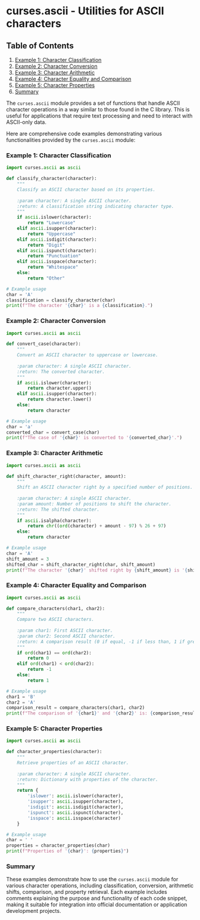 # curses.ascii - Utilities for ASCII characters
## Table of Contents

1. [Example 1: Character Classification](#example-1-character-classification)
2. [Example 2: Character Conversion](#example-2-character-conversion)
3. [Example 3: Character Arithmetic](#example-3-character-arithmetic)
4. [Example 4: Character Equality and Comparison](#example-4-character-equality-and-comparison)
5. [Example 5: Character Properties](#example-5-character-properties)
6. [Summary](#summary)



The `curses.ascii` module provides a set of functions that handle ASCII character operations in a way similar to those found in the C library. This is useful for applications that require text processing and need to interact with ASCII-only data.

Here are comprehensive code examples demonstrating various functionalities provided by the `curses.ascii` module:

### Example 1: Character Classification

```python
import curses.ascii as ascii

def classify_character(character):
    """
    Classify an ASCII character based on its properties.
    
    :param character: A single ASCII character.
    :return: A classification string indicating character type.
    """
    if ascii.islower(character):
        return "Lowercase"
    elif ascii.isupper(character):
        return "Uppercase"
    elif ascii.isdigit(character):
        return "Digit"
    elif ascii.ispunct(character):
        return "Punctuation"
    elif ascii.isspace(character):
        return "Whitespace"
    else:
        return "Other"

# Example usage
char = 'A'
classification = classify_character(char)
print(f"The character '{char}' is a {classification}.")
```

### Example 2: Character Conversion

```python
import curses.ascii as ascii

def convert_case(character):
    """
    Convert an ASCII character to uppercase or lowercase.
    
    :param character: A single ASCII character.
    :return: The converted character.
    """
    if ascii.islower(character):
        return character.upper()
    elif ascii.isupper(character):
        return character.lower()
    else:
        return character

# Example usage
char = 'a'
converted_char = convert_case(char)
print(f"The case of '{char}' is converted to '{converted_char}'.")
```

### Example 3: Character Arithmetic

```python
import curses.ascii as ascii

def shift_character_right(character, amount):
    """
    Shift an ASCII character right by a specified number of positions.
    
    :param character: A single ASCII character.
    :param amount: Number of positions to shift the character.
    :return: The shifted character.
    """
    if ascii.isalpha(character):
        return chr((ord(character) + amount - 97) % 26 + 97)
    else:
        return character

# Example usage
char = 'A'
shift_amount = 3
shifted_char = shift_character_right(char, shift_amount)
print(f"The character '{char}' shifted right by {shift_amount} is '{shifted_char}'.")
```

### Example 4: Character Equality and Comparison

```python
import curses.ascii as ascii

def compare_characters(char1, char2):
    """
    Compare two ASCII characters.
    
    :param char1: First ASCII character.
    :param char2: Second ASCII character.
    :return: A comparison result (0 if equal, -1 if less than, 1 if greater than).
    """
    if ord(char1) == ord(char2):
        return 0
    elif ord(char1) < ord(char2):
        return -1
    else:
        return 1

# Example usage
char1 = 'B'
char2 = 'A'
comparison_result = compare_characters(char1, char2)
print(f"The comparison of '{char1}' and '{char2}' is: {comparison_result}")
```

### Example 5: Character Properties

```python
import curses.ascii as ascii

def character_properties(character):
    """
    Retrieve properties of an ASCII character.
    
    :param character: A single ASCII character.
    :return: Dictionary with properties of the character.
    """
    return {
        'islower': ascii.islower(character),
        'isupper': ascii.isupper(character),
        'isdigit': ascii.isdigit(character),
        'ispunct': ascii.ispunct(character),
        'isspace': ascii.isspace(character)
    }

# Example usage
char = ' '
properties = character_properties(char)
print(f"Properties of '{char}': {properties}")
```

### Summary

These examples demonstrate how to use the `curses.ascii` module for various character operations, including classification, conversion, arithmetic shifts, comparison, and property retrieval. Each example includes comments explaining the purpose and functionality of each code snippet, making it suitable for integration into official documentation or application development projects.
